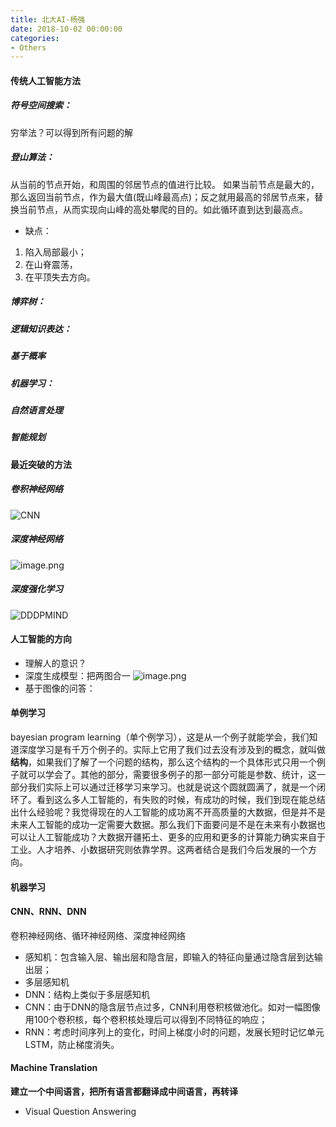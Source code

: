 ```yaml
---
title: 北大AI-杨强
date: 2018-10-02 00:00:00
categories:
- Others
---
```

#### 传统人工智能方法
##### 符号空间搜索：
穷举法？可以得到所有问题的解
##### 登山算法：
从当前的节点开始，和周围的邻居节点的值进行比较。 如果当前节点是最大的，那么返回当前节点，作为最大值(既山峰最高点)；反之就用最高的邻居节点来，替换当前节点，从而实现向山峰的高处攀爬的目的。如此循环直到达到最高点。
* 缺点：
1. 陷入局部最小；
2. 在山脊震荡，
3. 在平顶失去方向。

##### 博弈树：
##### 逻辑知识表达：
##### 基于概率
##### 机器学习：
##### 自然语言处理
##### 智能规划
#### 最近突破的方法
##### 卷积神经网络
![CNN](https://upload-images.jianshu.io/upload_images/7955445-d132de1eff55ac9b.png?imageMogr2/auto-orient/strip%7CimageView2/2/w/1240)
##### 深度神经网络
![image.png](https://upload-images.jianshu.io/upload_images/7955445-9514f3dd28d32793.png?imageMogr2/auto-orient/strip%7CimageView2/2/w/1240)
##### 深度强化学习
![DDDPMIND](https://upload-images.jianshu.io/upload_images/7955445-b737063d47382756.png?imageMogr2/auto-orient/strip%7CimageView2/2/w/1240)
#### 人工智能的方向
- 理解人的意识？
- 深度生成模型：把两图合一
![image.png](https://upload-images.jianshu.io/upload_images/7955445-ba39d4289cf0e246.png?imageMogr2/auto-orient/strip%7CimageView2/2/w/1240)
- 基于图像的问答：
#### 单例学习
bayesian program learning（单个例学习），这是从一个例子就能学会，我们知道深度学习是有千万个例子的。实际上它用了我们过去没有涉及到的概念，就叫做**结构**，如果我们了解了一个问题的结构，那么这个结构的一个具体形式只用一个例子就可以学会了。其他的部分，需要很多例子的那一部分可能是参数、统计，这一部分我们实际上可以通过迁移学习来学习。也就是说这个圆就圆满了，就是一个闭环了。看到这么多人工智能的，有失败的时候，有成功的时候，我们到现在能总结出什么经验呢？我觉得现在的人工智能的成功离不开高质量的大数据，但是并不是未来人工智能的成功一定需要大数据。那么我们下面要问是不是在未来有小数据也可以让人工智能成功？大数据开疆拓土、更多的应用和更多的计算能力确实来自于工业。人才培养、小数据研究则依靠学界。这两者结合是我们今后发展的一个方向。
#### 机器学习
#### CNN、RNN、DNN
卷积神经网络、循环神经网络、深度神经网络
- 感知机：包含输入层、输出层和隐含层，即输入的特征向量通过隐含层到达输出层；
- 多层感知机
- DNN：结构上类似于多层感知机
- CNN：由于DNN的隐含层节点过多，CNN利用卷积核做池化。如对一幅图像用100个卷积核，每个卷积核处理后可以得到不同特征的响应；
- RNN：考虑时间序列上的变化，时间上梯度小时的问题，发展长短时记忆单元LSTM，防止梯度消失。
#### Machine Translation
**建立一个中间语言，把所有语言都翻译成中间语言，再转译**
- Visual Question Answering
